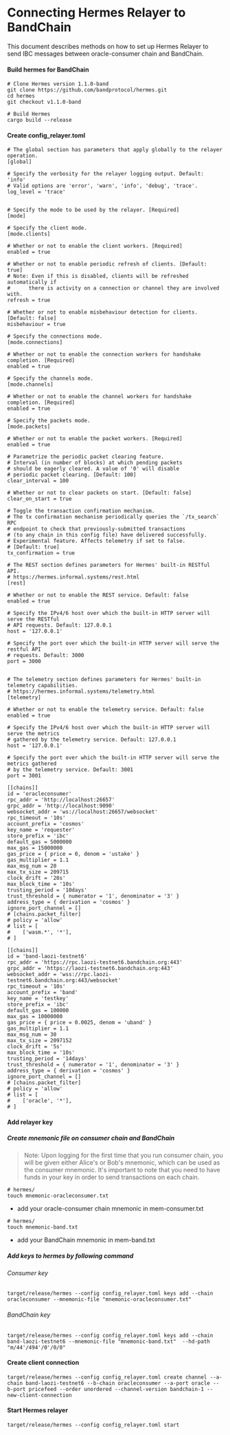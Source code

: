 # Connecting Hermes Relayer to BandChain
This document describes methods on how to set up Hermes Relayer to send IBC messages between oracle-consumer chain and BandChain.

#### Build hermes for BandChain

```
# Clone Hermes version 1.1.0-band
git clone https://github.com/bandprotocol/hermes.git
cd hermes
git checkout v1.1.0-band

# Build Hermes
cargo build --release
```

#### Create config_relayer.toml
```
# The global section has parameters that apply globally to the relayer operation.
[global]

# Specify the verbosity for the relayer logging output. Default: 'info'
# Valid options are 'error', 'warn', 'info', 'debug', 'trace'.
log_level = 'trace'


# Specify the mode to be used by the relayer. [Required]
[mode]

# Specify the client mode.
[mode.clients]

# Whether or not to enable the client workers. [Required]
enabled = true

# Whether or not to enable periodic refresh of clients. [Default: true]
# Note: Even if this is disabled, clients will be refreshed automatically if
#      there is activity on a connection or channel they are involved with.
refresh = true

# Whether or not to enable misbehaviour detection for clients. [Default: false]
misbehaviour = true

# Specify the connections mode.
[mode.connections]

# Whether or not to enable the connection workers for handshake completion. [Required]
enabled = true

# Specify the channels mode.
[mode.channels]

# Whether or not to enable the channel workers for handshake completion. [Required]
enabled = true

# Specify the packets mode.
[mode.packets]

# Whether or not to enable the packet workers. [Required]
enabled = true

# Parametrize the periodic packet clearing feature.
# Interval (in number of blocks) at which pending packets
# should be eagerly cleared. A value of '0' will disable
# periodic packet clearing. [Default: 100]
clear_interval = 100

# Whether or not to clear packets on start. [Default: false]
clear_on_start = true

# Toggle the transaction confirmation mechanism.
# The tx confirmation mechanism periodically queries the `/tx_search` RPC
# endpoint to check that previously-submitted transactions
# (to any chain in this config file) have delivered successfully.
# Experimental feature. Affects telemetry if set to false.
# [Default: true]
tx_confirmation = true

# The REST section defines parameters for Hermes' built-in RESTful API.
# https://hermes.informal.systems/rest.html
[rest]

# Whether or not to enable the REST service. Default: false
enabled = true

# Specify the IPv4/6 host over which the built-in HTTP server will serve the RESTful
# API requests. Default: 127.0.0.1
host = '127.0.0.1'

# Specify the port over which the built-in HTTP server will serve the restful API
# requests. Default: 3000
port = 3000


# The telemetry section defines parameters for Hermes' built-in telemetry capabilities.
# https://hermes.informal.systems/telemetry.html
[telemetry]

# Whether or not to enable the telemetry service. Default: false
enabled = true

# Specify the IPv4/6 host over which the built-in HTTP server will serve the metrics
# gathered by the telemetry service. Default: 127.0.0.1
host = '127.0.0.1'

# Specify the port over which the built-in HTTP server will serve the metrics gathered
# by the telemetry service. Default: 3001
port = 3001

[[chains]]
id = 'oracleconsumer'
rpc_addr = 'http://localhost:26657'
grpc_addr = 'http://localhost:9090'
websocket_addr = 'ws://localhost:26657/websocket'
rpc_timeout = '10s'
account_prefix = 'cosmos'
key_name = 'requester'
store_prefix = 'ibc'
default_gas = 5000000
max_gas = 15000000
gas_price = { price = 0, denom = 'ustake' }
gas_multiplier = 1.1
max_msg_num = 20
max_tx_size = 209715
clock_drift = '20s'
max_block_time = '10s'
trusting_period = '10days'
trust_threshold = { numerator = '1', denominator = '3' }
address_type = { derivation = 'cosmos' }
ignore_port_channel = []
# [chains.packet_filter]
# policy = 'allow'
# list = [
#    ['wasm.*', '*'],
# ]

[[chains]]
id = 'band-laozi-testnet6'
rpc_addr = 'https://rpc.laozi-testnet6.bandchain.org:443'
grpc_addr = 'https://laozi-testnet6.bandchain.org:443'
websocket_addr = 'wss://rpc.laozi-testnet6.bandchain.org:443/websocket'
rpc_timeout = '10s'
account_prefix = 'band'
key_name = 'testkey'
store_prefix = 'ibc'
default_gas = 100000
max_gas = 10000000
gas_price = { price = 0.0025, denom = 'uband' }
gas_multiplier = 1.1
max_msg_num = 30
max_tx_size = 2097152
clock_drift = '5s'
max_block_time = '10s'
trusting_period = '14days'
trust_threshold = { numerator = '1', denominator = '3' }
address_type = { derivation = 'cosmos' }
ignore_port_channel = []
# [chains.packet_filter]
# policy = 'allow'
# list = [
#    ['oracle', '*'],
# ]
```

#### Add relayer key

##### Create mnemonic file on consumer chain and BandChain
> Note: Upon logging for the first time that you run consumer chain, you will be given either Alice's or Bob's mnemonic, which can be used as the consumer mnemonic. It's important to note that you need to have funds in your key in order to send transactions on each chain.

```
# hermes/
touch mnemonic-oracleconsumer.txt
```
- add your oracle-consumer chain mnemonic in mem-consumer.txt

```
# hermes/
touch mnemonic-band.txt
```
- add your BandChain mnemonic in mem-band.txt

##### Add keys to hermes by following command

###### Consumer key

```
target/release/hermes --config config_relayer.toml keys add --chain oracleconsumer --mnemonic-file "mnemonic-oracleconsumer.txt"
```

###### BandChain key

```
target/release/hermes --config config_relayer.toml keys add --chain band-laozi-testnet6 --mnemonic-file "mnemonic-band.txt"  --hd-path "m/44'/494'/0'/0/0"
```

#### Create client connection

```
target/release/hermes --config config_relayer.toml create channel --a-chain band-laozi-testnet6 --b-chain oracleconsumer --a-port oracle --b-port pricefeed --order unordered --channel-version bandchain-1 --new-client-connection
```

#### Start Hermes relayer

```
target/release/hermes --config config_relayer.toml start
```
